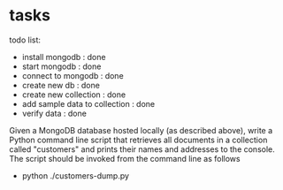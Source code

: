 # tasks

todo list:
- install mongodb : done
- start mongodb : done
- connect to mongodb : done
- create new db : done
- create new collection : done
- add sample data to collection : done
- verify data : done

Given a MongoDB database hosted locally (as described above), write a Python
command line script that retrieves all documents in a collection called "customers" and
prints their names and addresses to the console. The script should be invoked from the
command line as follows

- python ./customers-dump.py